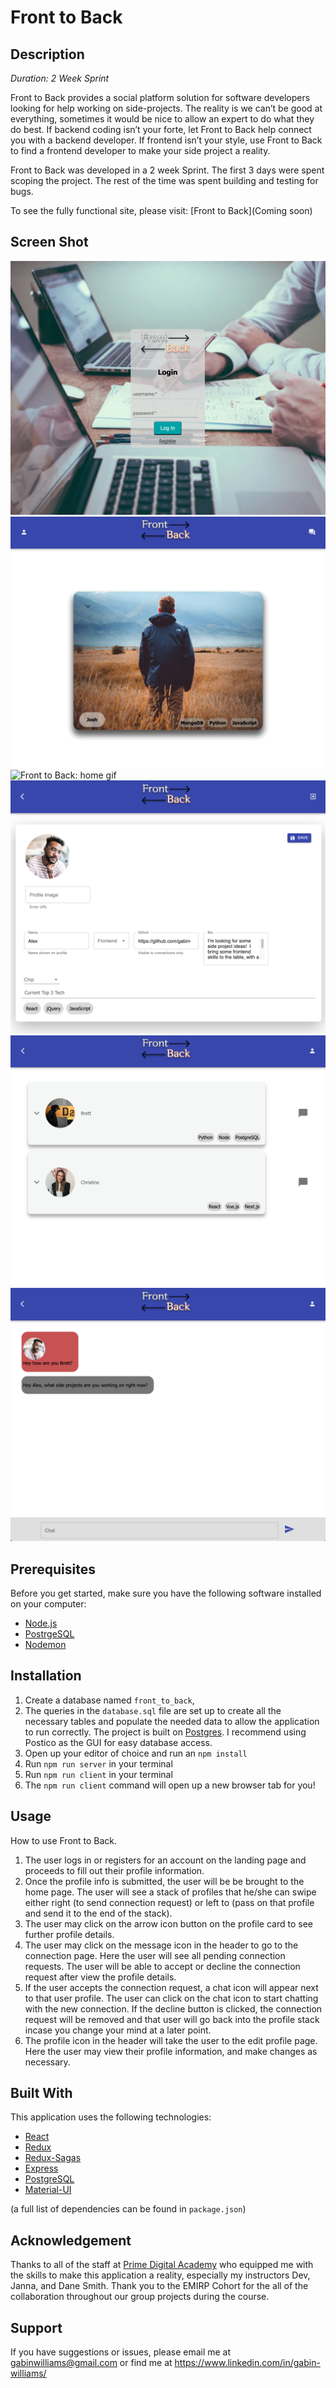 
# Front to Back

## Description

_Duration: 2 Week Sprint_

Front to Back provides a social platform solution for software developers looking for help working on side-projects.  The reality is we can’t be good at everything, sometimes it would be nice to allow an expert to do what they do best.  If backend coding isn’t your forte, let Front to Back help connect you with a backend developer.  If frontend isn’t your style, use Front to Back to find a frontend developer to make your side project a reality.

Front to Back was developed in a 2 week Sprint.  The first 3 days were spent scoping the project.  The rest of the time was spent building and testing for bugs.

To see the fully functional site, please visit: [Front to Back](Coming soon)

## Screen Shot

![Front to Back: login](public/Images/LoginPage.png)
![Front to Back: home](public/Images/HomePage.png)
![Front to Back: home gif](public/Images/Front_to_Back.gif)
![Front to Back: edit profile](public/Images/EditProfilePage.png)
![Front to Back: connection](public/Images/ConnectionPage.png)
![Front to Back: chat](public/Images/ChatPage.png)

## Prerequisites

Before you get started, make sure you have the following software installed on your computer:

- [Node.js](https://nodejs.org/en/)
- [PostrgeSQL](https://www.postgresql.org/)
- [Nodemon](https://nodemon.io/)


## Installation


1. Create a database named `front_to_back`,
2. The queries in the `database.sql` file are set up to create all the necessary tables and populate the needed data to allow the application to run correctly. The project is built on [Postgres](https://www.postgresql.org/download/). I recommend using Postico as the GUI for easy database access. 
3. Open up your editor of choice and run an `npm install`
4. Run `npm run server` in your terminal
5. Run `npm run client` in your terminal
6. The `npm run client` command will open up a new browser tab for you!

## Usage
How to use Front to Back.

1. The user logs in or registers for an account on the landing page and proceeds to fill out their profile information.
2. Once the profile info is submitted, the user will be be brought to the home page. The user will see a stack of profiles that he/she can swipe either right (to send connection request) or left to (pass on that profile and send it to the end of the stack).
3. The user may click on the arrow icon button on the profile card to see further profile details.
4. The user may click on the message icon in the header to go to the connection page.  Here the user will see all pending connection requests.  The user will be able to accept or decline the connection request after view the profile details.
5. If the user accepts the connection request, a chat icon will appear next to that user profile.  The user can click on the chat icon to start chatting with the new connection.  If the decline button is clicked, the connection request will be removed and that user will go back into the profile stack incase you change your mind at a later point.
6. The profile icon in the header will take the user to the edit profile page.  Here the user may view their profile information, and make changes as necessary.


## Built With

This application uses the following technologies:

- [React](https://reactjs.org/)
- [Redux](https://maven.apache.org/)
- [Redux-Sagas](https://redux-saga.js.org/)
- [Express](https://expressjs.com/)
- [PostgreSQL](https://www.postgresql.org/)
- [Material-UI](https://material-ui.com/)


(a full list of dependencies can be found in `package.json`)


## Acknowledgement
Thanks to all of the staff at [Prime Digital Academy](https://www.primeacademy.io) who equipped me with the skills to make this application a reality, especially my instructors Dev, Janna, and Dane Smith. Thank you to the EMIRP Cohort for the all of the collaboration throughout our group projects during the course.

## Support
If you have suggestions or issues, please email me at gabinwilliams@gmail.com or find me at https://www.linkedin.com/in/gabin-williams/
